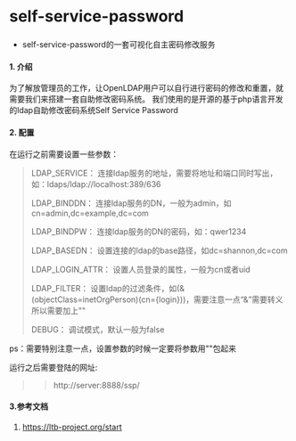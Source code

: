 # self-service-password
###

- self-service-password的一套可视化自主密码修改服务


#### 1. 介绍
为了解放管理员的工作，让OpenLDAP用户可以自行进行密码的修改和重置，就需要我们来搭建一套自助修改密码系统。
我们使用的是开源的基于php语言开发的ldap自助修改密码系统Self Service Password


#### 2. 配置
在运行之前需要设置一些参数：
> LDAP_SERVICE： 连接ldap服务的地址，需要将地址和端口同时写出，如：ldaps/ldap://localhost:389/636
>
> LDAP_BINDDN： 连接ldap服务的DN，一般为admin，如cn=admin,dc=example,dc=com
>
> LDAP_BINDPW： 连接ldap服务的DN的密码，如：qwer1234
>
> LDAP_BASEDN： 设置连接的ldap的base路径，如dc=shannon,dc=com
> 
> LDAP_LOGIN_ATTR： 设置人员登录的属性，一般为cn或者uid
> 
> LDAP_FILTER： 设置ldap的过滤条件，如(\&(objectClass=inetOrgPerson)(cn={login}))，需要注意一点“&”需要转义所以需要加上"\"
>
> DEBUG： 调试模式，默认一般为false

ps：需要特别注意一点，设置参数的时候一定要将参数用""包起来

运行之后需要登陆的网址:
>> http://server:8888/ssp/


#### 3.参考文档
1. https://ltb-project.org/start

